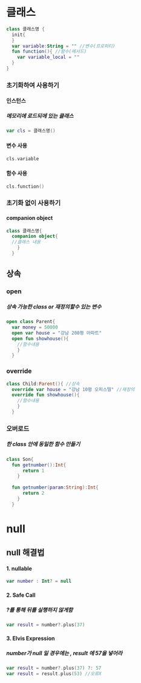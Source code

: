 # 클래스
```Kotlin
class 클래스명 {
  init{
  }
  var variable:String = "" //변수(프로퍼티)
  fun function(){ //함수(메서드)
    var variable_local = ""
  }
}
```
### 초기화하여 사용하기
#### 인스턴스
##### 메모리에 로드되에 있는 클래스
```Kotlin
var cls = 클래스명()
````
#### 변수 사용
```Kotlin
cls.variable
```
#### 함수 사용
```Kotlin
cls.function()
```

### 초기화 없이 사용하기
#### companion object
``` Kotlin
class 클래스명{
  companion object{
  //클래스 내용
    }
  }
```
## 상속
### open
##### 상속 가능한 class or 재정의할수 있는 변수
 
```Kotlin 
open class Parent{
  var money = 50000
  open var house = "강남 200평 아파트"
  open fun showhouse(){
    //함수내용
    }
  }
```

### override
```Kotlin
class Child:Parent(){ //상속
  override var house = "강남 10평 오피스텔" //재정의
  override fun showhouse(){
    //함수내용
    }
  }
```

### 오버로드
##### 한 class 안에 동일한 함수 만들기
```Kotlin
class Son{
  fun getnumber():Int{
      return 1
    }
  
  fun getnumber(param:String):Int{
      return 2
    }
  }
```

# null
## null 해결법
#### 1. nullable
```Kotlin
var number : Int? = null
```
#### 2. Safe Call
##### ?를 통해 뒤를 실행하지 않게함
```Kotlin
var result = number?.plus(37)
```
#### 3. Elvis Expression
##### number가 null 일 경우에는 , result 에 57을 넣어라
```Kotlin
var result = number?.plus(37) ?: 57
var result = result.plus(53) //오류X
```
